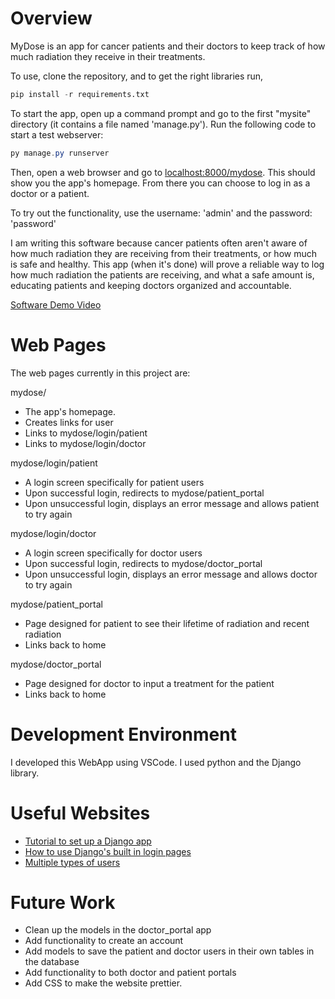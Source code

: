 # Overview

MyDose is an app for cancer patients and their doctors to keep track of how much radiation they receive in their treatments. 

To use, clone the repository, and to get the right libraries run, 
```python
pip install -r requirements.txt
```
To start the app, open up a command prompt and go to the first "mysite" directory (it contains a file named 'manage.py'). Run the following code to start a test webserver:

```powershell
py manage.py runserver
```

Then, open a web browser and go to [localhost:8000/mydose](http://localhost:8000/mydose). This should show you the app's homepage. From there you can choose to log in as a doctor or a patient. 

To try out the functionality, use the username: 'admin' and the password: 'password'

I am writing this software because cancer patients often aren't aware of how much radiation they are receiving from their treatments, or how much is safe and healthy. This app (when it's done) will prove a reliable way to log how much radiation the patients are receiving, and what a safe amount is, educating patients and keeping doctors organized and accountable.

[Software Demo Video](http://youtube.link.goes.here)

# Web Pages

The web pages currently in this project are:

mydose/
- The app's homepage.
- Creates links for user
- Links to mydose/login/patient
- Links to mydose/login/doctor
  
mydose/login/patient
- A login screen specifically for patient users
- Upon successful login, redirects to mydose/patient_portal
- Upon unsuccessful login, displays an error message and allows patient to try again
  
mydose/login/doctor
- A login screen specifically for doctor users
- Upon successful login, redirects to mydose/doctor_portal
- Upon unsuccessful login, displays an error message and allows doctor to try again
  
mydose/patient_portal
- Page designed for patient to see their lifetime of radiation and recent radiation
- Links back to home

mydose/doctor_portal
- Page designed for doctor to input a treatment for the patient
- Links back to home

# Development Environment

I developed this WebApp using VSCode. I used python and the Django library. 

# Useful Websites

* [Tutorial to set up a Django app](https://docs.djangoproject.com/en/4.2/intro/tutorial01/)
* [How to use Django's built in login pages](https://learndjango.com/tutorials/django-login-and-logout-tutorial)
* [Multiple types of users](https://simpleisbetterthancomplex.com/tutorial/2018/01/18/how-to-implement-multiple-user-types-with-django.html)

# Future Work

* Clean up the models in the doctor_portal app
* Add functionality to create an account
* Add models to save the patient and doctor users in their own tables in the database
* Add functionality to both doctor and patient portals
* Add CSS to make the website prettier.
